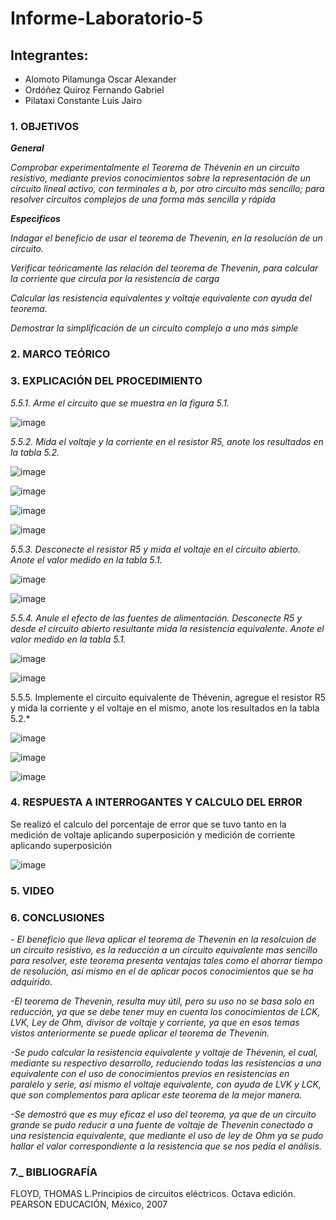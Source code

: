 # Informe-Laboratorio-5

## Integrantes:

  * Alomoto Pilamunga Oscar Alexander
  * Ordóñez Quiroz Fernando Gabriel
  * Pilataxi Constante Luis Jairo

### 1. OBJETIVOS

***General***

*Comprobar experimentalmente el Teorema de Thévenin en un circuito resistivo, mediante previos conocimientos  sobre  la  representación  de  un  circuito  lineal  activo,  con terminales a b, por otro circuito más sencillo; para resolver circuitos complejos de una forma más sencilla y rápida*
 
***Especificos*** 

*Indagar el beneficio de usar el teorema de Thevenin, en la resolución de un circuito.*

*Verificar teóricamente las relación del teorema de Thevenin, para calcular la corriente que circula por la resistencia de carga*

*Calcular las resistencia equivalentes y voltaje equivalente con ayuda del teorema.*

*Demostrar la simplificación de un circuito complejo a uno más simple*

### 2. MARCO TEÓRICO



### 3. EXPLICACIÓN DEL PROCEDIMIENTO

*5.5.1. Arme el circuito que se muestra en la figura 5.1.*

![image](https://user-images.githubusercontent.com/104925648/210709721-5fbf262f-7dc6-4326-9470-d54742ee076e.png)

*5.5.2. Mida el voltaje y la corriente en el resistor R5, anote los resultados en la tabla 5.2.*

![image](https://user-images.githubusercontent.com/104925648/210709880-73fe08c4-7a97-47ce-af9e-86d10c957420.png)

![image](https://user-images.githubusercontent.com/104925648/210709930-069f90a1-281e-409d-9b61-8b8a1dbf8e39.png)

![image](https://user-images.githubusercontent.com/104925648/210709995-914fd57d-162d-4947-8406-b13c447036d4.png)

![image](https://user-images.githubusercontent.com/104925648/210710023-964e888f-96a3-4ebd-bfc3-8b1e3a6662ae.png)

*5.5.3. Desconecte el resistor R5 y mida el voltaje en el circuito abierto. Anote el valor medido en la tabla 5.1.*

![image](https://user-images.githubusercontent.com/104925648/210710144-30bc31e2-d4b4-4abc-a314-7a37c5387d70.png)

![image](https://user-images.githubusercontent.com/104925648/210710195-6416fb8d-12a4-4711-a21d-5c08eb8c31cf.png)

*5.5.4. Anule el efecto de las fuentes de alimentación. Desconecte R5 y desde el circuito abierto resultante mida la resistencia equivalente. 
        Anote el valor medido en la tabla 5.1.*

![image](https://user-images.githubusercontent.com/104925648/210710304-6fa288f3-93ad-4559-8152-9fd9abce95cb.png)

![image](https://user-images.githubusercontent.com/104925648/210710342-8c860e1e-8994-41ef-9f20-2488334c9340.png)

5.5.5. Implemente el circuito equivalente de Thévenin, agregue el resistor R5 y mida la corriente y el voltaje en el mismo, anote los resultados en la tabla 5.2.*

![image](https://user-images.githubusercontent.com/104925648/210710395-8379ea2e-4582-4575-998b-d57d8dabb178.png)

![image](https://user-images.githubusercontent.com/104925648/210710424-23202a6f-2d33-43d1-9127-f2f519b1222f.png)

![image](https://user-images.githubusercontent.com/104925648/210710523-62149071-4632-406a-9ad1-3539e675910c.png)


### 4. RESPUESTA A INTERROGANTES Y CALCULO DEL ERROR

Se realizó el calculo del porcentaje de error que se tuvo tanto en la medición de voltaje aplicando superposición y medición de corriente aplicando superposición

![image](https://user-images.githubusercontent.com/116774906/210865945-607f2ae2-0b28-4c6e-98ac-5517ca72afa0.png)

### 5. VIDEO



### 6. CONCLUSIONES

*- El beneficio que lleva aplicar el teorema de Thevenin en la resolcuion de un circuito resistivo, es la reducción a un circuito equivalente mas sencillo para resolver, este teorema presenta ventajas tales como el ahorrar tiempo de resolución, así mismo en el de aplicar pocos conocimientos que se ha adquirido.*

*-El teorema de Thevenin, resulta muy útil, pero su uso no se basa solo en reducción, ya que se debe tener muy en cuenta los conocimientos de LCK, LVK, Ley de Ohm, divisor de voltaje y corriente, ya que en esos temas vistos anteriormente se puede aplicar el teorema de Thevenin.*

*-Se pudo calcular la resistencia equivalente y voltaje de Thévenin, el cual, mediante su respectivo desarrollo, reduciendo todas las resistencias a una equivalente con el uso de conocimientos previos en resistencias en paralelo y serie, así mismo el voltaje equivalente, con ayuda de LVK y LCK, que son complementos para aplicar este teorema de la mejor manera.*

*-Se demostró que es muy eficaz el uso del teorema, ya que de un circuito grande se pudo reducir a una fuente de voltaje de Thevenin conectado a una resistencia equivalente, que mediante el uso de ley de Ohm ya se pudo hallar el valor correspondiente a la resistencia que se nos pedía el análisis.*

### 7._ BIBLIOGRAFÍA

FLOYD, THOMAS L.Principios de circuitos eléctricos. Octava edición. PEARSON EDUCACIÓN, México, 2007
